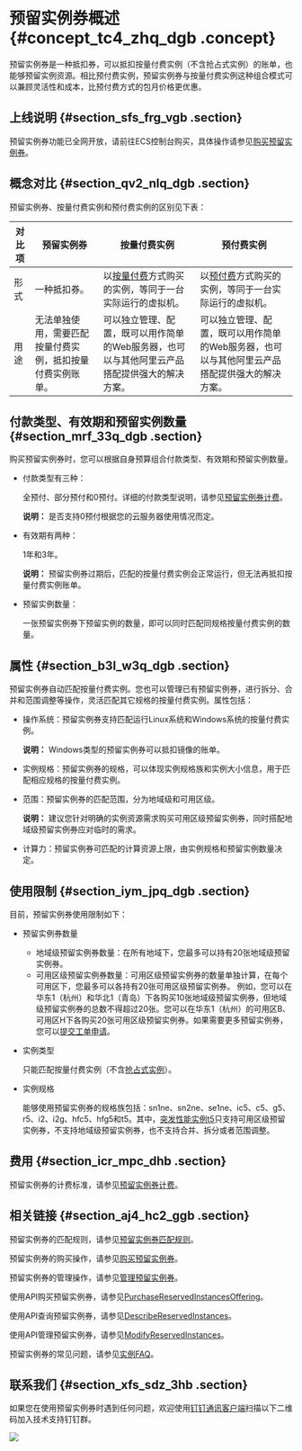# 预留实例券概述 {#concept_tc4_zhq_dgb .concept}

预留实例券是一种抵扣券，可以抵扣按量付费实例（不含抢占式实例）的账单，也能够预留实例资源。相比预付费实例，预留实例券与按量付费实例这种组合模式可以兼顾灵活性和成本，比预付费方式的包月价格更优惠。

## 上线说明 {#section_sfs_frg_vgb .section}

预留实例券功能已全网开放，请前往ECS控制台购买，具体操作请参见[购买预留实例券](cn.zh-CN/实例/选择实例购买方式/预留实例券/购买预留实例券.md#)。

## 概念对比 {#section_qv2_nlq_dgb .section}

预留实例券、按量付费实例和预付费实例的区别见下表：

|对比项|预留实例券|按量付费实例|预付费实例|
|---|-----|------|-----|
|形式|一种抵扣券。|以[按量付费](../../../../cn.zh-CN/产品定价/按量付费.md#)方式购买的实例，等同于一台实际运行的虚拟机。|以[预付费](../../../../cn.zh-CN/产品定价/预付费（包年包月）.md#)方式购买的实例，等同于一台实际运行的虚拟机。|
|用途|无法单独使用，需要匹配按量付费实例，抵扣按量付费实例账单。|可以独立管理、配置，既可以用作简单的Web服务器，也可以与其他阿里云产品搭配提供强大的解决方案。|可以独立管理、配置，既可以用作简单的Web服务器，也可以与其他阿里云产品搭配提供强大的解决方案。|

## 付款类型、有效期和预留实例数量 {#section_mrf_33q_dgb .section}

购买预留实例券时，您可以根据自身预算组合付款类型、有效期和预留实例数量。

-   付款类型有三种：

    全预付、部分预付和0预付。详细的付款类型说明，请参见[预留实例券计费](../../../../cn.zh-CN/产品定价/预留实例券计费.md#)。

    **说明：** 是否支持0预付根据您的云服务器使用情况而定。

-   有效期有两种：

    1年和3年。

    **说明：** 预留实例券过期后，匹配的按量付费实例会正常运行，但无法再抵扣按量付费实例账单。

-   预留实例数量：

    一张预留实例券下预留实例的数量，即可以同时匹配同规格按量付费实例的数量。


## 属性 {#section_b3l_w3q_dgb .section}

预留实例券自动匹配按量付费实例。您也可以管理已有预留实例券，进行拆分、合并和范围调整等操作，灵活匹配其它规格的按量付费实例。属性包括：

-   操作系统：预留实例券支持匹配运行Linux系统和Windows系统的按量付费实例。

    **说明：** Windows类型的预留实例券可以抵扣镜像的账单。

-   实例规格：预留实例券的规格，可以体现实例规格族和实例大小信息，用于匹配相应规格的按量付费实例。
-   范围：预留实例券的匹配范围，分为地域级和可用区级。

    **说明：** 建议您针对明确的实例资源需求购买可用区级预留实例券，同时搭配地域级预留实例券应对临时的需求。

-   计算力：预留实例券可匹配的计算资源上限，由实例规格和预留实例数量决定。

## 使用限制 {#section_iym_jpq_dgb .section}

目前，预留实例券使用限制如下：

-   预留实例券数量

    -   地域级预留实例券数量：在所有地域下，您最多可以持有20张地域级预留实例券。
    -   可用区级预留实例券数量：可用区级预留实例券的数量单独计算，在每个可用区下，您最多可以各持有20张可用区级预留实例券。
    例如，您可以在华东1（杭州）和华北1（青岛）下各购买10张地域级预留实例券，但地域级预留实例券的总数不得超过20张。您可以在华东1（杭州）的可用区B、可用区H下各购买20张可用区级预留实例券。如果需要更多预留实例券，您可以[提交工单申请](https://selfservice.console.aliyun.com/ticket/createIndex)。

-   实例类型

    只能匹配按量付费实例（不含[抢占式实例](../../../../cn.zh-CN/实例/选择实例购买方式/抢占式实例/什么是抢占式实例.md#)）。

-   实例规格

    能够使用预留实例券的规格族包括：sn1ne、sn2ne、se1ne、ic5、c5、g5、r5、i2、i2g、hfc5、hfg5和t5。其中，[突发性能实例t5](../../../../cn.zh-CN/实例/选择实例规格/突发型/什么是突发性能实例.md#)只支持可用区级预留实例券，不支持地域级预留实例券，也不支持合并、拆分或者范围调整。


## 费用 {#section_icr_mpc_dhb .section}

预留实例券的计费标准，请参见[预留实例券计费](../../../../cn.zh-CN/产品定价/预留实例券计费.md#)。

## 相关链接 {#section_aj4_hc2_ggb .section}

预留实例券的匹配规则，请参见[预留实例券匹配规则](../../../../cn.zh-CN/实例/选择实例购买方式/预留实例券/预留实例券匹配规则.md#)。

预留实例券的购买操作，请参见[购买预留实例券](cn.zh-CN/实例/选择实例购买方式/预留实例券/购买预留实例券.md#)。

预留实例券的管理操作，请参见[管理预留实例券](cn.zh-CN/实例/选择实例购买方式/预留实例券/管理预留实例券.md#)。

使用API购买预留实例券，请参见[PurchaseReservedInstancesOffering](cn.zh-CN/API参考/预留实例券/PurchaseReservedInstancesOffering.md#)。

使用API查询预留实例券，请参见[DescribeReservedInstances](cn.zh-CN/API参考/预留实例券/DescribeReservedInstances.md#)。

使用API管理预留实例券，请参见[ModifyReservedInstances](cn.zh-CN/API参考/预留实例券/ModifyReservedInstances.md#)。

预留实例券的常见问题，请参见[实例FAQ](cn.zh-CN/实例/实例FAQ.md#)。

## 联系我们 {#section_xfs_sdz_3hb .section}

如果您在使用预留实例券时遇到任何问题，欢迎使用[钉钉通讯客户端](https://tms.dingtalk.com/markets/dingtalk/download)扫描以下二维码加入技术支持钉钉群。

![](http://static-aliyun-doc.oss-cn-hangzhou.aliyuncs.com/assets/img/80437/156559662843499_zh-CN.png)

